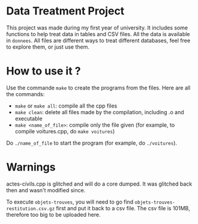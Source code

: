 # Data Treatment Project

This project was made during my first year of university. It includes some functions to help treat data in tables and CSV files. All the data is available in `donnees`. All files are different ways to treat different databases, feel free to explore them, or just use them.

# How to use it ?

Use the commande `make` to create the programs from the files. Here are all the commands:

- `make` or `make all`: compile all the cpp files
- `make clean`: delete all files made by the compilation, including .o and executable
- `make <name_of_file>`: compile only the file given (for example, to compile voitures.cpp, do `make voitures`)

Do `./name_of_file` to start the program (for example, do `./voitures`).

# Warnings

actes-civils.cpp is glitched and will do a core dumped. It was glitched back then and wasn't modified since.

To execute `objets-trouves`, you will need to go find `objets-trouves-restitution.csv.gz` first and put it back to a csv file. The csv file is 101MB, therefore too big to be uploaded here.
